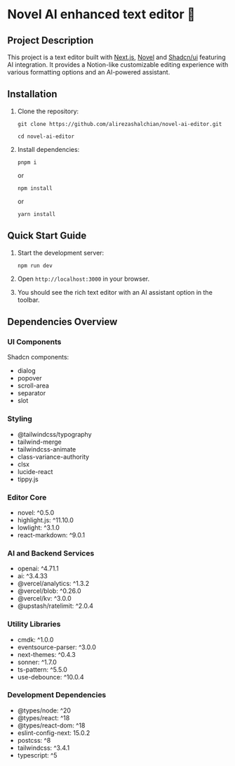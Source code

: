 # Novel AI enhanced text editor 📝

## Project Description

This project is a text editor built with [Next.js](https://nextjs.org/), [Novel](https://novel.sh/) and [Shadcn/ui](https://ui.shadcn.com/) featuring AI integration. It provides a Notion-like customizable editing experience with various formatting options and an AI-powered assistant.

## Installation

1. Clone the repository:

   ```
   git clone https://github.com/alirezashalchian/novel-ai-editor.git
   ```

   ```
   cd novel-ai-editor
   ```

2. Install dependencies:

   ```
   pnpm i
   ```

   or

   ```
   npm install
   ```

   or

   ```
   yarn install
   ```

## Quick Start Guide

1. Start the development server:

   ```
   npm run dev
   ```

2. Open `http://localhost:3000` in your browser.

3. You should see the rich text editor with an AI assistant option in the toolbar.

## Dependencies Overview

### UI Components

Shadcn components:

- dialog
- popover
- scroll-area
- separator
- slot

### Styling

- @tailwindcss/typography
- tailwind-merge
- tailwindcss-animate
- class-variance-authority
- clsx
- lucide-react
- tippy.js

### Editor Core

- novel: ^0.5.0
- highlight.js: ^11.10.0
- lowlight: ^3.1.0
- react-markdown: ^9.0.1

### AI and Backend Services

- openai: ^4.71.1
- ai: ^3.4.33
- @vercel/analytics: ^1.3.2
- @vercel/blob: ^0.26.0
- @vercel/kv: ^3.0.0
- @upstash/ratelimit: ^2.0.4

### Utility Libraries

- cmdk: ^1.0.0
- eventsource-parser: ^3.0.0
- next-themes: ^0.4.3
- sonner: ^1.7.0
- ts-pattern: ^5.5.0
- use-debounce: ^10.0.4

### Development Dependencies

- @types/node: ^20
- @types/react: ^18
- @types/react-dom: ^18
- eslint-config-next: 15.0.2
- postcss: ^8
- tailwindcss: ^3.4.1
- typescript: ^5
